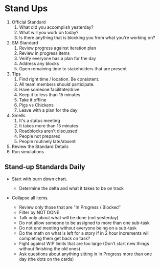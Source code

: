 # Stand Ups

1. Official Standard
   1. What did you accomplish yesterday?
   2. What will you work on today?
   3. Is there anything that is blocking you from what you're working on?
2. SM Standard
   1. Review progress against iteration plan
   2. Review in progress items
   3. Verify everyone has a plan for the day 
   4. Address any blocks
   5. Open remaining time to stakeholders that are present
3. Tips
   1. Find right time / location.  Be consistent.
   2. All team members should participate.
   3. Have someone facilitate/drive.
   4. Keep it to less than 15 minutes
   5. Take it offline
   6. Pigs vs Chickens
   7. Leave with a plan for the day
4. Smells
   1. It's a status meeting
   2. It takes more than 15 minutes
   3. Roadblocks aren't discussed
   4. People not prepared
   5. People routinely late/absent
5. Review the Standard Details
6. Run simulations

## Stand-up Standards Daily
* Start with burn down chart.
    * Determine the delta and what it takes to be on track

* Collapse all items.
    * Review only those that are "In Progress / Blocked"
    * Filter by NOT DONE
    * Talk only about what will be done (not yesterday)
    * Do not allow someone to be assigned to more than one sub-task
    * Do not end meeting without everyone being on a sub-task
    * Do the math on what is left for a story if in 2 hour increments will completing them get back on task?
    * Fight against WIP limits that are too large (Don't start new things without finishing the old ones)
    * Ask questions about anything sitting in In Progress more than one day (the dots on the cards)
